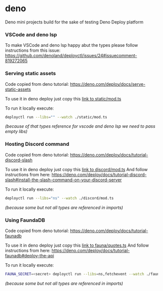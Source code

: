 # deno
Deno mini projects build for the sake of testing Deno Deploy platform

### VSCode and deno lsp
To make VSCode and deno lsp happy abut the types please follow instructions from this issue:
https://github.com/denoland/deployctl/issues/24#issuecomment-819272065

### Serving static assets
Code copied from deno tutorial: https://deno.com/deploy/docs/serve-static-assets

To use it in deno deploy just copy this [link to static/mod.ts](static/mod.ts)

To run it locally execute:
```sh
deployctl run --libs="" --watch ./static/mod.ts
```
_(because of that types reference for vscode and deno lsp we need to pass empty libs)_

### Hosting Discord command
Code copied from deno tutorial: https://deno.com/deploy/docs/tutorial-discord-slash

To use it in deno deploy just copy this [link to discord/mod.ts](discord/mod.ts)
And follow instructions from here: https://deno.com/deploy/docs/tutorial-discord-slash#install-the-slash-command-on-your-discord-server

To run it locally execute:
```sh
deployctl run --libs="ns" --watch ./discord/mod.ts
```
_(because some but not all types are referenced in imports)_

### Using FaundaDB
Code copied from deno tutorial: https://deno.com/deploy/docs/tutorial-faunadb

To use it in deno deploy just copy this [link to fauna/quotes.ts](fauna/quotes.ts)
And follow instructions from here: https://deno.com/deploy/docs/tutorial-faunadb#deploy-the-api

To run it locally execute:
```sh
FAUNA_SECRET=<secret> deployctl run --libs=ns,fetchevent --watch ./fauna/quotes.ts
```
_(because some but not all types are referenced in imports)_
